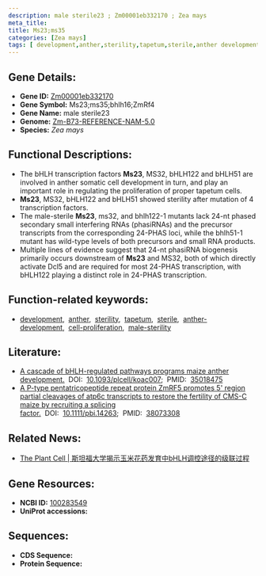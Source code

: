 ```yaml
---
description: male sterile23 ; Zm00001eb332170 ; Zea mays
meta_title:
title: Ms23;ms35
categories: [Zea mays]
tags: [ development,anther,sterility,tapetum,sterile,anther development,cell proliferation,male sterility ]
---
```


## Gene Details:
- **Gene ID:**	[Zm00001eb332170](https://www.maizegdb.org/gene_center/gene/Zm00001eb332170)
- **Gene Symbol:** Ms23;ms35;bhlh16;ZmRf4
- **Gene Name:** male sterile23
- **Genome:** [Zm-B73-REFERENCE-NAM-5.0](https://www.maizegdb.org/genome/assembly/Zm-B73-REFERENCE-NAM-5.0)
- **Species:** *Zea mays*

## Functional Descriptions:
   - The bHLH transcription factors **Ms23**, MS32, bHLH122 and bHLH51 are involved in anther somatic cell development in turn, and play an important role in regulating the proliferation of proper tapetum cells.
   - **Ms23**, MS32, bHLH122 and bHLH51 showed sterility after mutation of 4 transcription factors.
   - The male-sterile **Ms23**, ms32, and bhlh122-1 mutants lack 24-nt phased secondary small interfering RNAs (phasiRNAs) and the precursor transcripts from the corresponding 24-PHAS loci, while the bhlh51-1 mutant has wild-type levels of both precursors and small RNA products.
   - Multiple lines of evidence suggest that 24-nt phasiRNA biogenesis primarily occurs downstream of **Ms23** and MS32, both of which directly activate Dcl5 and are required for most 24-PHAS transcription, with bHLH122 playing a distinct role in 24-PHAS transcription.

## Function-related keywords:
- [development](/tags/development/),&nbsp;&nbsp;[anther](/tags/anther/),&nbsp;&nbsp;[sterility](/tags/sterility/),&nbsp;&nbsp;[tapetum](/tags/tapetum/),&nbsp;&nbsp;[sterile](/tags/sterile/),&nbsp;&nbsp;[anther-development](/tags/anther-development/),&nbsp;&nbsp;[cell-proliferation](/tags/cell-proliferation/),&nbsp;&nbsp;[male-sterility](/tags/male-sterility/)

## Literature:
   - [A cascade of bHLH-regulated pathways programs maize anther development.]( https://academic.oup.com/plcell/article/34/4/1207/6501455)&nbsp;&nbsp;DOI:&nbsp;&nbsp;[10.1093/plcell/koac007](https://academic.oup.com/plcell/article/34/4/1207/6501455);&nbsp;&nbsp;PMID:&nbsp;&nbsp;[35018475](https://pubmed.ncbi.nlm.nih.gov/35018475/)
   - [A P-type pentatricopeptide repeat protein ZmRF5 promotes 5&#x27; region partial cleavages of atp6c transcripts to restore the fertility of CMS-C maize by recruiting a splicing factor.]( https://onlinelibrary.wiley.com/doi/10.1111/pbi.14263)&nbsp;&nbsp;DOI:&nbsp;&nbsp;[10.1111/pbi.14263](https://onlinelibrary.wiley.com/doi/10.1111/pbi.14263);&nbsp;&nbsp;PMID:&nbsp;&nbsp;[38073308](https://pubmed.ncbi.nlm.nih.gov/38073308/)

## Related News:
   - [The Plant Cell | 斯坦福大学揭示玉米花药发育中bHLH调控途径的级联过程](https://mp.weixin.qq.com/s?__biz=MzIyOTY2NDYyNQ==&mid=2247532048&idx=5&sn=29d0290209722ec3f4a2a32998a9f62e&chksm=e8bd0c0edfca8518a3f5ab05958fa490ebc289927b1a359f50a552450d930e6bfed2c7e48bfb&scene=27#wechat_redirect)

## Gene Resources:
- **NCBI ID:** [100283549](https://www.ncbi.nlm.nih.gov/gene/?term=100283549)
- **UniProt accessions:** [](https://www.uniprot.org/uniprotkb//entry)



## Sequences:
- **CDS Sequence:**
- **Protein Sequence:**
